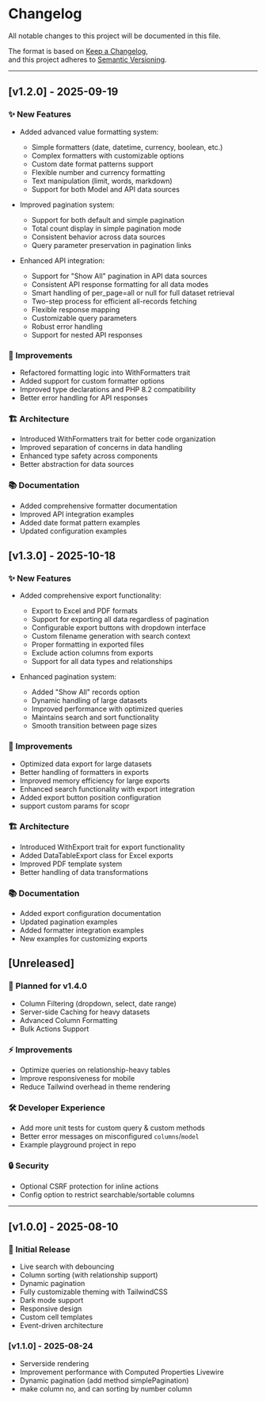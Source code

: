 # Changelog

All notable changes to this project will be documented in this file.

The format is based on [Keep a Changelog](https://keepachangelog.com/en/1.0.0/),  
and this project adheres to [Semantic Versioning](https://semver.org/).

---

## [v1.2.0] - 2025-09-19

### ✨ New Features

- Added advanced value formatting system:

  - Simple formatters (date, datetime, currency, boolean, etc.)
  - Complex formatters with customizable options
  - Custom date format patterns support
  - Flexible number and currency formatting
  - Text manipulation (limit, words, markdown)
  - Support for both Model and API data sources

- Improved pagination system:

  - Support for both default and simple pagination
  - Total count display in simple pagination mode
  - Consistent behavior across data sources
  - Query parameter preservation in pagination links

- Enhanced API integration:

  - Support for "Show All" pagination in API data sources
  - Consistent API response formatting for all data modes
  - Smart handling of per_page=all or null for full dataset retrieval
  - Two-step process for efficient all-records fetching
  - Flexible response mapping
  - Customizable query parameters
  - Robust error handling
  - Support for nested API responses

### 🔧 Improvements

- Refactored formatting logic into WithFormatters trait
- Added support for custom formatter options
- Improved type declarations and PHP 8.2 compatibility
- Better error handling for API responses

### 🏗 Architecture

- Introduced WithFormatters trait for better code organization
- Improved separation of concerns in data handling
- Enhanced type safety across components
- Better abstraction for data sources

### 📚 Documentation

- Added comprehensive formatter documentation
- Improved API integration examples
- Added date format pattern examples
- Updated configuration examples

## [v1.3.0] - 2025-10-18

### ✨ New Features

- Added comprehensive export functionality:

  - Export to Excel and PDF formats
  - Support for exporting all data regardless of pagination
  - Configurable export buttons with dropdown interface
  - Custom filename generation with search context
  - Proper formatting in exported files
  - Exclude action columns from exports
  - Support for all data types and relationships

- Enhanced pagination system:
  - Added "Show All" records option
  - Dynamic handling of large datasets
  - Improved performance with optimized queries
  - Maintains search and sort functionality
  - Smooth transition between page sizes

### 🔧 Improvements

- Optimized data export for large datasets
- Better handling of formatters in exports
- Improved memory efficiency for large exports
- Enhanced search functionality with export integration
- Added export button position configuration
- support custom params for scopr

### 🏗 Architecture

- Introduced WithExport trait for export functionality
- Added DataTableExport class for Excel exports
- Improved PDF template system
- Better handling of data transformations

### 📚 Documentation

- Added export configuration documentation
- Updated pagination examples
- Added formatter integration examples
- New examples for customizing exports

## [Unreleased]

### 🚀 Planned for v1.4.0

- Column Filtering (dropdown, select, date range)
- Server-side Caching for heavy datasets
- Advanced Column Formatting
- Bulk Actions Support

### ⚡ Improvements

- Optimize queries on relationship-heavy tables
- Improve responsiveness for mobile
- Reduce Tailwind overhead in theme rendering

### 🛠 Developer Experience

- Add more unit tests for custom query & custom methods
- Better error messages on misconfigured `columns`/`model`
- Example playground project in repo

### 🔒 Security

- Optional CSRF protection for inline actions
- Config option to restrict searchable/sortable columns

---

## [v1.0.0] - 2025-08-10

### 🎉 Initial Release

- Live search with debouncing
- Column sorting (with relationship support)
- Dynamic pagination
- Fully customizable theming with TailwindCSS
- Dark mode support
- Responsive design
- Custom cell templates
- Event-driven architecture

### [v1.1.0] - 2025-08-24

- Serverside rendering
- Improvement performance with Computed Properties Livewire
- Dynamic pagination (add method simplePagination)
- make column no, and can sorting by number column
